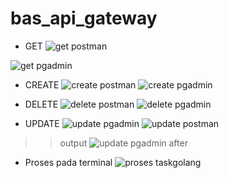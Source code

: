 # bas_api_gateway

- GET
![get postman](https://github.com/ivialvam/bas_api_gateway/assets/97967090/5d3b151f-73d8-47df-a1f6-bf9de917292b)

![get pgadmin](https://github.com/ivialvam/bas_api_gateway/assets/97967090/f16833cb-ea0c-4065-ab58-0639939f0493)

- CREATE
![create postman](https://github.com/ivialvam/bas_api_gateway/assets/97967090/7ab1c1fc-e599-4ab6-90df-681c91a50867)
![create pgadmin](https://github.com/ivialvam/bas_api_gateway/assets/97967090/8ba8d149-a783-4611-8903-0bcf13dd8b6e)

- DELETE
![delete postman](https://github.com/ivialvam/bas_api_gateway/assets/97967090/7974bed8-290c-4ab6-b584-6b295d393716)
![delete pgadmin](https://github.com/ivialvam/bas_api_gateway/assets/97967090/3bf6719a-4cac-410b-8084-ac2698bfa8cd)

- UPDATE
![update pgadmin](https://github.com/ivialvam/bas_api_gateway/assets/97967090/28e5e12f-7791-4a3e-8bf9-559a8c1b0c40)
![update postman](https://github.com/ivialvam/bas_api_gateway/assets/97967090/ea109ec4-ef54-4312-a6e8-5fdd810e1c44)

>> output
![update pgadmin after](https://github.com/ivialvam/bas_api_gateway/assets/97967090/5a4a1078-f9f3-474f-92ae-0623b32adce5)

- Proses pada terminal
![proses taskgolang](https://github.com/ivialvam/bas_api_gateway/assets/97967090/8b7db349-d867-4112-b0d4-9d3414ca9c12)
